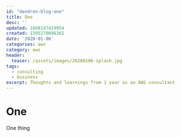 ```yaml
---
id: "dendron-blog-one"
title: One
desc: ''
updated: 1608147429954
created: 1595170096361
date: '2020-01-06'
categories: aws
category: aws
header:
  teaser: /assets/images/20200106-splash.jpg
tags:
  - consulting
  - business
excerpt: Thoughts and learnings from 1 year as an AWS consultant
---
```


# One

One thing
